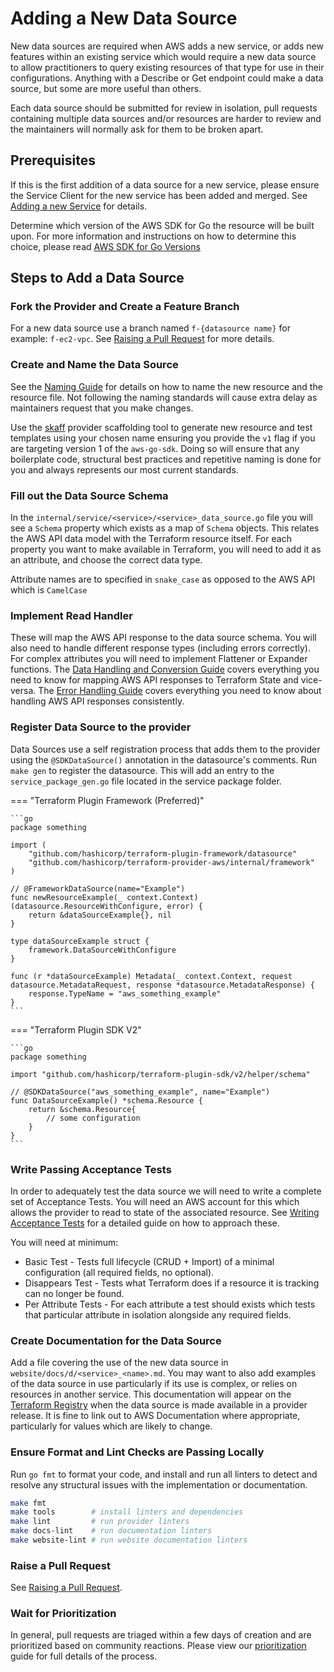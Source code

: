 <!-- markdownlint-configure-file { "code-block-style": false } -->
# Adding a New Data Source

New data sources are required when AWS adds a new service, or adds new features within an existing service which would require a new data source to allow practitioners to query existing resources of that type for use in their configurations. Anything with a Describe or Get endpoint could make a data source, but some are more useful than others.

Each data source should be submitted for review in isolation, pull requests containing multiple data sources and/or resources are harder to review and the maintainers will normally ask for them to be broken apart.

## Prerequisites

If this is the first addition of a data source for a new service, please ensure the Service Client for the new service has been added and merged. See [Adding a new Service](add-a-new-service.md) for details.

Determine which version of the AWS SDK for Go the resource will be built upon. For more information and instructions on how to determine this choice, please read [AWS SDK for Go Versions](aws-go-sdk-versions.md)

## Steps to Add a Data Source

### Fork the Provider and Create a Feature Branch

For a new data source use a branch named `f-{datasource name}` for example: `f-ec2-vpc`. See [Raising a Pull Request](raising-a-pull-request.md) for more details.

### Create and Name the Data Source

See the [Naming Guide](naming.md#resources-and-data-sources) for details on how to name the new resource and the resource file. Not following the naming standards will cause extra delay as maintainers request that you make changes.

Use the [skaff](skaff.md) provider scaffolding tool to generate new resource and test templates using your chosen name ensuring you provide the `v1` flag if you are targeting version 1 of the `aws-go-sdk`. Doing so will ensure that any boilerplate code, structural best practices and repetitive naming is done for you and always represents our most current standards.

### Fill out the Data Source Schema

In the `internal/service/<service>/<service>_data_source.go` file you will see a `Schema` property which exists as a map of `Schema` objects. This relates the AWS API data model with the Terraform resource itself. For each property you want to make available in Terraform, you will need to add it as an attribute, and choose the correct data type.

Attribute names are to specified in `snake_case` as opposed to the AWS API which is `CamelCase`

### Implement Read Handler

These will map the AWS API response to the data source schema. You will also need to handle different response types (including errors correctly). For complex attributes you will need to implement Flattener or Expander functions. The [Data Handling and Conversion Guide](data-handling-and-conversion.md) covers everything you need to know for mapping AWS API responses to Terraform State and vice-versa. The [Error Handling Guide](error-handling.md) covers everything you need to know about handling AWS API responses consistently.

### Register Data Source to the provider

Data Sources use a self registration process that adds them to the provider using the `@SDKDataSource()` annotation in the datasource's comments. Run `make gen` to register the datasource. This will add an entry to the `service_package_gen.go` file located in the service package folder.

=== "Terraform Plugin Framework (Preferred)"

    ```go
    package something

    import (
        "github.com/hashicorp/terraform-plugin-framework/datasource"
        "github.com/hashicorp/terraform-provider-aws/internal/framework"
    )

    // @FrameworkDataSource(name="Example")
    func newResourceExample(_ context.Context) (datasource.ResourceWithConfigure, error) {
    	return &dataSourceExample{}, nil
    }

    type dataSourceExample struct {
	    framework.DataSourceWithConfigure
    }

    func (r *dataSourceExample) Metadata(_ context.Context, request datasource.MetadataRequest, response *datasource.MetadataResponse) {
    	response.TypeName = "aws_something_example"
    }
    ```

=== "Terraform Plugin SDK V2"

    ```go
    package something

    import "github.com/hashicorp/terraform-plugin-sdk/v2/helper/schema"

    // @SDKDataSource("aws_something_example", name="Example")
    func DataSourceExample() *schema.Resource {
    	return &schema.Resource{
    	    // some configuration
    	}
    }
    ```

### Write Passing Acceptance Tests

In order to adequately test the data source we will need to write a complete set of Acceptance Tests. You will need an AWS account for this which allows the provider to read to state of the associated resource. See [Writing Acceptance Tests](running-and-writing-acceptance-tests.md) for a detailed guide on how to approach these.

You will need at minimum:

- Basic Test - Tests full lifecycle (CRUD + Import) of a minimal configuration (all required fields, no optional).
- Disappears Test - Tests what Terraform does if a resource it is tracking can no longer be found.
- Per Attribute Tests - For each attribute a test should exists which tests that particular attribute in isolation alongside any required fields.

### Create Documentation for the Data Source

Add a file covering the use of the new data source in `website/docs/d/<service>_<name>.md`. You may want to also add examples of the data source in use particularly if its use is complex, or relies on resources in another service. This documentation will appear on the [Terraform Registry](https://registry.terraform.io/providers/hashicorp/aws/latest) when the data source is made available in a provider release. It is fine to link out to AWS Documentation where appropriate, particularly for values which are likely to change.

### Ensure Format and Lint Checks are Passing Locally

Run `go fmt` to format your code, and install and run all linters to detect and resolve any structural issues with the implementation or documentation.

```sh
make fmt
make tools        # install linters and dependencies
make lint         # run provider linters
make docs-lint    # run documentation linters
make website-lint # run website documentation linters
```

### Raise a Pull Request

See [Raising a Pull Request](raising-a-pull-request.md).

### Wait for Prioritization

In general, pull requests are triaged within a few days of creation and are prioritized based on community reactions. Please view our [prioritization](prioritization.md) guide for full details of the process.
